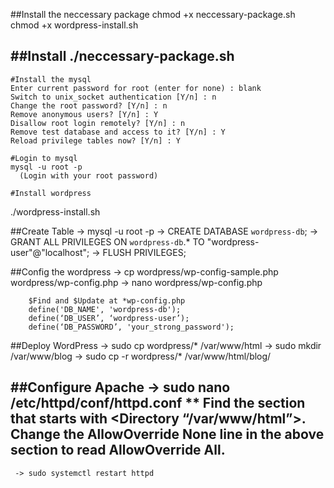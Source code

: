 ##Install the neccessary package
chmod +x neccessary-package.sh
chmod +x wordpress-install.sh

##Install
./neccessary-package.sh
--
    #Install the mysql
    Enter current password for root (enter for none) : blank
    Switch to unix_socket authentication [Y/n] : n
    Change the root password? [Y/n] : n
    Remove anonymous users? [Y/n] : Y
    Disallow root login remotely? [Y/n] : n
    Remove test database and access to it? [Y/n] : Y
    Reload privilege tables now? [Y/n] : Y

    #Login to mysql
    mysql -u root -p
      (Login with your root password)

    #Install wordpress
./wordpress-install.sh


##Create Table
    -> mysql -u root -p
    -> CREATE DATABASE `wordpress-db`;
    -> GRANT ALL PRIVILEGES ON `wordpress-db`.* TO "wordpress-user"@"localhost";
    -> FLUSH PRIVILEGES;

##Config the wordpress
    -> cp wordpress/wp-config-sample.php wordpress/wp-config.php
    -> nano wordpress/wp-config.php

        $Find and $Update at *wp-config.php
        define('DB_NAME', 'wordpress-db');
        define(‘DB_USER’, ‘wordpress-user’);
        define(‘DB_PASSWORD’, 'your_strong_password');
##Deploy WordPress
     -> sudo cp wordpress/* /var/www/html
     -> sudo mkdir /var/www/blog
     -> sudo cp -r wordpress/* /var/www/html/blog/

##Configure Apache
     -> sudo nano /etc/httpd/conf/httpd.conf
       **  Find the section that starts with <Directory “/var/www/html”>.
       Change the AllowOverride None line in the above section to read AllowOverride All.
---
     -> sudo systemctl restart httpd
